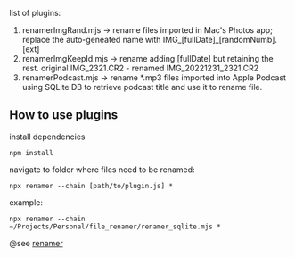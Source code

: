 

list of plugins:
1. renamerImgRand.mjs -> rename files imported in Mac's Photos app; replace the auto-geneated name with IMG_[fullDate]_[randomNumb].[ext]
2. renamerImgKeepId.mjs -> rename adding [fullDate] but retaining the rest. original IMG_2321.CR2 - renamed IMG_20221231_2321.CR2
3. renamerPodcast.mjs -> rename *.mp3 files imported into Apple Podcast using SQLite DB to retrieve podcast title and use it to rename file.

## How to use plugins

install dependencies

`npm install`

navigate to folder where files need to be renamed:

``npx renamer --chain [path/to/plugin.js] *``

example:

``npx renamer --chain ~/Projects/Personal/file_renamer/renamer_sqlite.mjs *``

@see [renamer](https://www.npmjs.com/package/renamer)